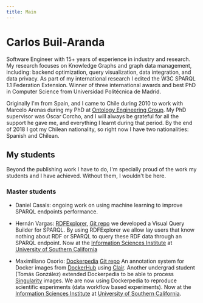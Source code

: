 ```yaml
---
title: Main
---
```


# Carlos Buil-Aranda

Software Engineer with 15+ years of experience in industry and research. My research focuses on Knowledge Graphs and graph data management, including: backend optimization, query visualization, data integration, and data privacy. As part of my international research I edited  the W3C SPARQL 1.1 Federation Extension. Winner of three international awards and best PhD in Computer Science from Universidad Politécnica de Madrid.

Originally I'm from Spain, and I came to Chile during 2010 to work with Marcelo Arenas during my PhD at [Ontology Engineering Group](http://www.oeg-upm.net/). My PhD supervisor was Óscar Corcho, and I will always be grateful for all the support he gave me, and everything I learnt during that period. By the end of 2018 I got my Chilean nationality, so right now I have two nationalities: Spanish and Chilean.


## My students

Beyond the publishing work I have to do, I'm specially proud of the work my students and I have achieved. Without them, I wouldn't be here.

### Master students

 - Daniel Casals: ongoing work on using machine learning to improve SPARQL endpoints performance.
 
 - Hernán Vargas: [RDFExplorer](https://www.rdfexplorer.org), [Git repo](https://gitlab.com/imfd-public/rdfexplorer/) we developed a Visual Query Builder for SPARQL. By using RDFExplorer we allow lay users that know nothing about RDF or SPARQL to query these RDF data through an SPARQL endpoint. Now at the [Information Sciences Institute](https://www.isi.edu) at [University of Southern California](https://www.usc.edu)
 
 - Maximiliano Osorio: [Dockerpedia](https://dockerpedia.inf.utfsm.cl) [Git repo](https://github.com/dockerpedia) An annotation system for Docker images from [DockerHub](https://hub.docker.com) using [Clair](https://github.com/coreos/clair). Another undergrad student (Tomás González) extended Dockerpedia to be able to process [Singularity](https://www.sylabs.io/docs/) images. We are now using Dockerpedia to reproduce scientific experiments (data workflow based experiments). Now at the [Information Sciences Institute](https://www.isi.edu) at [University of Southern California](https://www.usc.edu).

